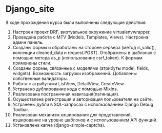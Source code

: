 # Django_site
В ходе прохождения курса были выполнены следующие действия:
1) Настроен проект DRF, виртуальное окружение virtualenvwrapper.
2) Проведена работа с MTV (Models, Templates, Views). Настроена админ панель.
3) Созданы формы и обработаны на стороне сервера (метод is_valid(), коллекции cleaned_data и request.POST).
   Отображены в шаблонах с помощью метода as_p (использование csrf_token). К формам применены стили.
4) Созданы формы, связанные с моделями (атрибуты model, fields, widgets). Возможность загрузки изображений.
   Добавлены собственные валидаторы.
5) Работа с атрибутами ListView, DetailView, CreateView. 
6) Устранено дублирование кода с помощью Mixins.
7) Реализована постраничная навигация(пагинация).
8) Осуществлена регистрация и авторизация пользователя на сайте.
9) Устранены дубли в SQL-запросах с использованием Django Debug Toolbar.
10) Реализован механизм кэширования для представлений, кэширование на уровне шаблонов и с использованием API функций.
11) Установлена капча (django-simple-captcha).
